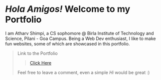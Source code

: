 
# *Hola Amigos!* Welcome to my Portfolio

I am Atharv Shimpi, a CS sophomore @ Birla Institute of Technology and Science, Pilani - Goa Campus. Being a Web Dev enthusiast, I like to make fun websites, some of which are showcased in this portfolio.

> Link to the Portfolio
>
>> <a href="https://atharvshimpi.me" target="__blank">Click Here</a>
>
> Feel free to leave a comment, even a simple *Hi* would be great :)